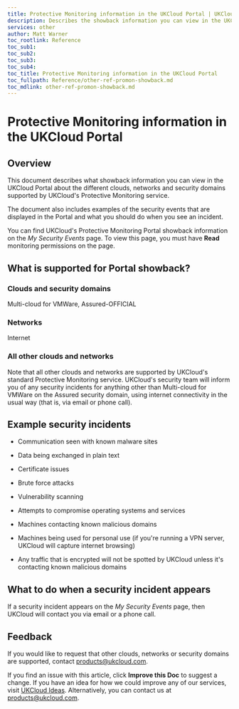 ```yaml
---
title: Protective Monitoring information in the UKCloud Portal | UKCloud Ltd
description: Describes the showback information you can view in the UKCloud Portal about the different clouds, networks and security domains supported by UKCloud's Protective Monitoring service
services: other
author: Matt Warner
toc_rootlink: Reference
toc_sub1: 
toc_sub2:
toc_sub3:
toc_sub4:
toc_title: Protective Monitoring information in the UKCloud Portal
toc_fullpath: Reference/other-ref-promon-showback.md
toc_mdlink: other-ref-promon-showback.md
---
```


# Protective Monitoring information in the UKCloud Portal

## Overview

This document describes what showback information you can view in the UKCloud Portal about the different clouds, networks and security domains supported by UKCloud's Protective Monitoring service.

The document also includes examples of the security events that are displayed in the Portal and what you should do when you see an incident.

You can find UKCloud's Protective Monitoring Portal showback information on the *My Security Events* page. To view this page, you must have **Read** monitoring permissions on the page.

## What is supported for Portal showback?

### Clouds and security domains

Multi-cloud for VMWare, Assured-OFFICIAL

### Networks

Internet

### All other clouds and networks

Note that all other clouds and networks are supported by UKCloud's standard Protective Monitoring service. UKCloud's security team will inform you of any security incidents for anything other than Multi-cloud for VMWare on the Assured security domain, using internet connectivity in the usual way (that is, via email or phone call).

## Example security incidents

- Communication seen with known malware sites

- Data being exchanged in plain text

- Certificate issues

- Brute force attacks

- Vulnerability scanning

- Attempts to compromise operating systems and services

- Machines contacting known malicious domains

- Machines being used for personal use (if you're running a VPN server, UKCloud will capture internet browsing)

- Any traffic that is encrypted will not be spotted by UKCloud unless it's contacting known malicious domains

## What to do when a security incident appears

If a security incident appears on the *My Security Events* page, then UKCloud will contact you via email or a phone call.

## Feedback

If you would like to request that other clouds, networks or security domains are supported, contact <products@ukcloud.com>.

If you find an issue with this article, click **Improve this Doc** to suggest a change. If you have an idea for how we could improve any of our services, visit [UKCloud Ideas](https://ideas.ukcloud.com). Alternatively, you can contact us at <products@ukcloud.com>.